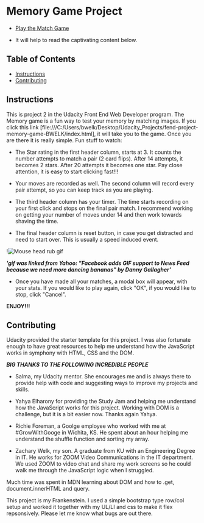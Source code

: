 # Memory Game Project
* [Play the Match Game](https://rawgit.com/BRWelk/Udacity_Projects/master/fend-project-memory-game-BWELK/index.html)
- It will help to read the captivating content below.

## Table of Contents

* [Instructions](#instructions)
* [Contributing](#contributing)

## Instructions

This is project 2 in the Udacity Front End Web Developer program. The Memory game is a fun way to test your memory by matching images. If you click this link [file:///C:/Users/bwelk/Desktop/Udacity_Projects/fend-project-memory-game-BWELK/index.html], it will take you to the game. Once you are there it is really simple.
Fun stuff to watch:
- The Star rating in the first header column, starts at 3. It counts the number attempts to match a pair (2 card flips). After 14 attempts, it becomes 2 stars. After 20 attempts it becomes one star. Pay close attention, it is easy to start clicking fast!!!

- Your moves are recorded as well. The second column will record every pair attempt, so you can keep track as you are playing.

- The third header column has your timer. The time starts recording on your first click and stops on the final pair match. I recommend working on getting your number of moves under 14 and then work towards shaving the time.

- The final header column is reset button, in case you get distracted and need to start over. This is usually a speed induced event.

 !<img src="https://s.yimg.com/ny/api/res/1.2/H9VIOqP3NtwMebT.6GZQNw--/YXBwaWQ9aGlnaGxhbmRlcjtzbT0xO3c9ODAw/http://media.zenfs.com/en-US/homerun/cnet.cbs.com/31ff118a4e964f7aa687c6c77428a3e2" alt="Mouse head rub gif"/>

 ***'gif was linked from Yahoo: "Facebook adds GIF support to News Feed because we need more dancing bananas" by Danny Gallagher'***

 - Once you have made all your matches, a modal box will appear, with your stats. If you would like to play again, click "OK", if you would like to stop, click "Cancel".

<b>ENJOY!!!</b>


## Contributing
Udacity provided the starter template for this project. I was also fortunate enough to have great resources to help me understand how the JavaScript works in symphony with HTML, CSS and the DOM.

***BIG THANKS TO THE FOLLOWING INCREDIBLE PEOPLE***

- Salma, my Udacity mentor. She encourages me and is always there to provide help with code and suggesting ways to improve my projects and skills.

- Yahya Elharony for providing the Study Jam and helping me understand how the JavaScript works for this project. Working with DOM is a challenge, but it is a bit easier now. Thanks again Yahya.

- Richie Foreman, a Goolge employee who worked with me at #GrowWithGooge in Wichita, KS. He spent about an hour helping me understand the shuffle function and sorting my array.

- Zachary Welk, my son. A graduate from KU with an Engineering Degree in IT. He works for ZOOM Video Communications in the IT department. We used ZOOM to video chat and share my work screens so he could walk me through the JavaScript logic when I struggled.

Much time was spent in MDN learning about DOM and how to .get, document.innerHTML and query.

This project is my Frankenstein. I used a simple bootstrap type row/col setup and worked it together with my UL/LI and css to make it flex repsonsively. Please let me know what bugs are out there.
